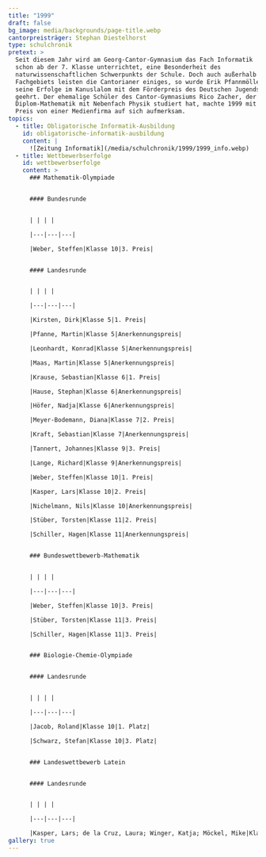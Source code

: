 ```yaml
---
title: "1999"
draft: false
bg_image: media/backgrounds/page-title.webp
cantorpreisträger: Stephan Diestelhorst
type: schulchronik
pretext: >
  Seit diesem Jahr wird am Georg-Cantor-Gymnasium das Fach Informatik
  schon ab der 7. Klasse unterrichtet, eine Besonderheit des
  naturwissenschaftlichen Schwerpunkts der Schule. Doch auch außerhalb dieses
  Fachgebiets leisten die Cantorianer einiges, so wurde Erik Pfannmöller für
  seine Erfolge im Kanuslalom mit dem Förderpreis des Deutschen Jugendsports
  geehrt. Der ehemalige Schüler des Cantor-Gymnasiums Rico Zacher, der
  Diplom-Mathematik mit Nebenfach Physik studiert hat, machte 1999 mit einem
  Preis von einer Medienfirma auf sich aufmerksam.
topics:
  - title: Obligatorische Informatik-Ausbildung
    id: obligatorische-informatik-ausbildung
    content: |
      ![Zeitung Informatik](/media/schulchronik/1999/1999_info.webp)
  - title: Wettbewerbserfolge
    id: wettbewerbserfolge
    content: >
      ### Mathematik-Olympiade


      #### Bundesrunde


      | | | |

      |---|---|---|

      |Weber, Steffen|Klasse 10|3. Preis|


      #### Landesrunde


      | | | |

      |---|---|---|

      |Kirsten, Dirk|Klasse 5|1. Preis|

      |Pfanne, Martin|Klasse 5|Anerkennungspreis|

      |Leonhardt, Konrad|Klasse 5|Anerkennungspreis|

      |Maas, Martin|Klasse 5|Anerkennungspreis|

      |Krause, Sebastian|Klasse 6|1. Preis|

      |Hause, Stephan|Klasse 6|Anerkennungspreis|

      |Höfer, Nadja|Klasse 6|Anerkennungspreis|

      |Meyer-Bodemann, Diana|Klasse 7|2. Preis|

      |Kraft, Sebastian|Klasse 7|Anerkennungspreis|

      |Tannert, Johannes|Klasse 9|3. Preis|

      |Lange, Richard|Klasse 9|Anerkennungspreis|

      |Weber, Steffen|Klasse 10|1. Preis|

      |Kasper, Lars|Klasse 10|2. Preis|

      |Nichelmann, Nils|Klasse 10|Anerkennungspreis|

      |Stüber, Torsten|Klasse 11|2. Preis|

      |Schiller, Hagen|Klasse 11|Anerkennungspreis|


      ### Bundeswettbewerb-Mathematik


      | | | |

      |---|---|---|

      |Weber, Steffen|Klasse 10|3. Preis|

      |Stüber, Torsten|Klasse 11|3. Preis|

      |Schiller, Hagen|Klasse 11|3. Preis|


      ### Biologie-Chemie-Olympiade


      #### Landesrunde


      | | | |

      |---|---|---|

      |Jacob, Roland|Klasse 10|1. Platz|

      |Schwarz, Stefan|Klasse 10|3. Platz|


      ### Landeswettbewerb Latein


      #### Landesrunde


      | | | |

      |---|---|---|

      |Kasper, Lars; de la Cruz, Laura; Winger, Katja; Möckel, Mike|Klasse ??|1. Platz|
gallery: true
---
```

